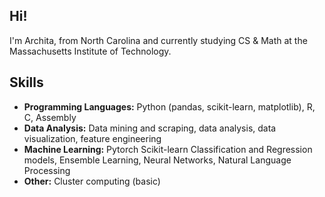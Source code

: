 ## Hi!

I'm Archita, from North Carolina and currently studying CS & Math at the Massachusetts Institute of Technology.

## Skills
- **Programming Languages:** Python (pandas, scikit-learn, matplotlib), R, C, Assembly
- **Data Analysis:** Data mining and scraping, data analysis, data visualization, feature engineering
- **Machine Learning:** Pytorch Scikit-learn Classification and Regression models,  Ensemble Learning, Neural Networks, Natural Language Processing
- **Other:** Cluster computing (basic)
